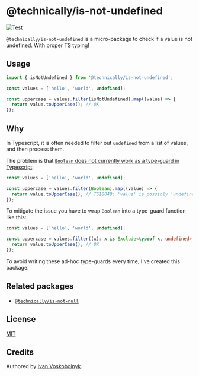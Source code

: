 # @technically/is-not-undefined

[![Test](https://github.com/technically-js/is-not-undefined/actions/workflows/test.yml/badge.svg)](https://github.com/technically-js/is-not-undefined/actions/workflows/test.yml)

`@technically/is-not-undefined` is a micro-package to check if a value is not undefined. With proper TS typing!

## Usage

```ts
import { isNotUndefined } from '@technically/is-not-undefined';

const values = ['hello', 'world', undefined];

const uppercase = values.filter(isNotUndefined).map((value) => {
  return value.toUpperCase(); // OK
});
```

## Why

In Typescript, it is often needed to filter out `undefined` from a list of values, and then process them.

The problem is that [`Boolean` does not currently work as a type-guard in Typescript](https://github.com/microsoft/TypeScript/issues/16655):

```ts
const values = ['hello', 'world', undefined];

const uppercase = values.filter(Boolean).map((value) => {
  return value.toUpperCase(); // TS18048: 'value' is possibly 'undefined'.
});
```

To mitigate the issue you have to wrap `Boolean` into a type-guard function like this:

```ts
const values = ['hello', 'world', undefined];

const uppercase = values.filter((x): x is Exclude<typeof x, undefined> => Boolean(x)).map((value) => {
  return value.toUpperCase(); // OK
});
```

To avoid writing these ad-hoc type-guards every time, I've created this package.

## Related packages

- [`@technically/is-not-null`](https://github.com/technically-js/is-not-null)

## License

[MIT](./LICENSE)

## Credits

Authored by [Ivan Voskoboinyk](https://www.voskoboinyk.com/).
